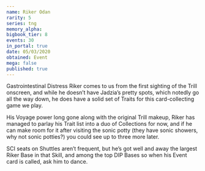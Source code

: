 ```yaml
---
name: Riker Odan
rarity: 5
series: tng
memory_alpha:
bigbook_tier: 8
events: 30
in_portal: true
date: 05/03/2020
obtained: Event
mega: false
published: true
---
```


Gastrointestinal Distress Riker comes to us from the first sighting of the Trill onscreen, and while he doesn’t have Jadzia’s pretty spots, which notedly go all the way down, he does have a solid set of Traits for this card-collecting game we play.

His Voyage power long gone along with the original Trill makeup, Riker has managed to parlay his Trait list into a duo of Collections for now, and if he can make room for it after visiting the sonic potty (they have sonic showers, why not sonic potties?) you could see up to three more later. 

SCI seats on Shuttles aren’t frequent, but he’s got well and away the largest Riker Base in that Skill, and among the top DIP Bases so when his Event card is called, ask him to dance.

